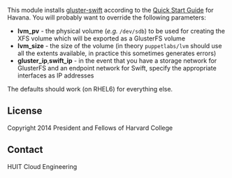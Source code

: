 This module installs [gluster-swift](https://github.com/gluster/gluster-swift) according to the [Quick Start Guide](https://github.com/gluster/gluster-swift/blob/havana/doc/markdown/quick_start_guide.md) for Havana.  You will probably want to override the following parameters:

* **lvm_pv** - the physical volume (_e.g._ `/dev/sdb`) to be used for creating the XFS volume which will be exported as a GlusterFS volume
* **lvm_size** - the size of the volume (in theory `puppetlabs/lvm` should use all the extents available, in practice this sometimes generates errors)
* **gluster_ip**,**swift_ip** - in the event that you have a storage network for GlusterFS and an endpoint network for Swift, specify the appropriate interfaces as IP addresses

The defaults should work (on RHEL6) for everything else.

License
-------

Copyright 2014 President and Fellows of Harvard College

Contact
-------

HUIT Cloud Engineering
